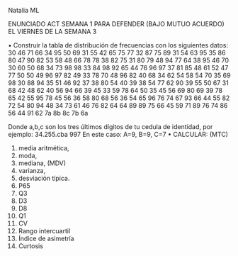 Natalia ML

ENUNCIADO ACT SEMANA 1 PARA DEFENDER 
(BAJO MUTUO ACUERDO) EL VIERNES DE LA SEMANA 3

•	Construir la tabla de distribución de frecuencias con los siguientes datos:
30	46	71	66	34	95	50	69	31	55	42	65	75	77	32	87	75	89	31	54
63	95	35	86	80	47	90	82	53	58	48	66	78	78	38	82	75	31	80	79
48	94	77	64	38	95	46	70	30	60	50	68	34	73	98	98	33	84	98	92
65	44	76	96	97	37	81	85	48	61	52	47	77	50	50	49	96	97	82	49
33	78	70	48	96	82	40	68	34	62	54	58	54	70	35	69	98	30	88	94
35	51	46	92	37	38	80	54	40	39	38	54	77	62	90	39	55	50	67	31
68	42	48	62	40	56	94	66	39	45	33	59	78	64	50	35	45	56	69	80
69	39	78	65	42	55	95	78	45	56	36	58	80	68	56	36	54	65	96	76
74	67	93	66	44	55	82	72	54	80	94	48	34	73	61	46	76	82	64	64
89	89	75	66	45	59	71	89	76	74	86	56	44	91	62	7a	8b	8c	7b	6a

Donde a,b,c son los tres últimos dígitos de tu cedula de identidad,
por ejemplo: 34.255.cba 997
En este caso:
A=9, B=9, C=7
•	CALCULAR: 
(MTC)
1.	media aritmética, 
2.	moda,
3.	 mediana,
     (MDV)
4.	 varianza,
5.	 desviación típica.
6.	P65
7.	Q3
8.	D3
9.	D8
10.	Q1
11.	CV
12.	Rango intercuartil
13.	Índice de asimetría
14.	Curtosis
